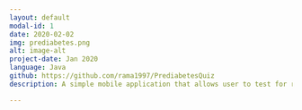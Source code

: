 ```yaml
---
layout: default
modal-id: 1
date: 2020-02-02
img: prediabetes.png
alt: image-alt
project-date: Jan 2020
language: Java
github: https://github.com/rama1997/PrediabetesQuiz
description: A simple mobile application that allows user to test for risk of prediabetes. Incorporates a government official questionnaire and scoring guideline

---
```

